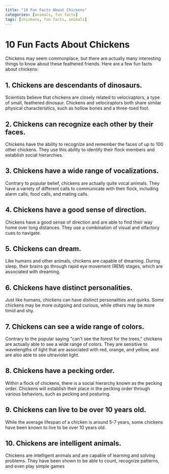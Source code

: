 ```yaml
---
title: "10 Fun Facts About Chickens"
categories: [animals, fun facts]
tags: [chickens, fun facts, animals]
---
```


# 10 Fun Facts About Chickens

Chickens may seem commonplace, but there are actually many interesting things to know about these feathered friends. Here are a few fun facts about chickens:

## 1. Chickens are descendants of dinosaurs.

Scientists believe that chickens are closely related to velociraptors, a type of small, feathered dinosaur. Chickens and velociraptors both share similar physical characteristics, such as hollow bones and a three-toed foot.

## 2. Chickens can recognize each other by their faces.

Chickens have the ability to recognize and remember the faces of up to 100 other chickens. They use this ability to identify their flock members and establish social hierarchies.

## 3. Chickens have a wide range of vocalizations.

Contrary to popular belief, chickens are actually quite vocal animals. They have a variety of different calls to communicate with their flock, including alarm calls, food calls, and mating calls.

## 4. Chickens have a good sense of direction.

Chickens have a good sense of direction and are able to find their way home over long distances. They use a combination of visual and olfactory cues to navigate.

## 5. Chickens can dream.

Like humans and other animals, chickens are capable of dreaming. During sleep, their brains go through rapid eye movement (REM) stages, which are associated with dreaming.

## 6. Chickens have distinct personalities.

Just like humans, chickens can have distinct personalities and quirks. Some chickens may be more outgoing and curious, while others may be more timid and shy.

## 7. Chickens can see a wide range of colors.

Contrary to the popular saying "can't see the forest for the trees," chickens are actually able to see a wide range of colors. They are sensitive to wavelengths of light that are associated with red, orange, and yellow, and are also able to see ultraviolet light.

## 8. Chickens have a pecking order.

Within a flock of chickens, there is a social hierarchy known as the pecking order. Chickens will establish their place in the pecking order through various behaviors, such as pecking and posturing.

## 9. Chickens can live to be over 10 years old.

While the average lifespan of a chicken is around 5-7 years, some chickens have been known to live to be over 10 years old.

## 10. Chickens are intelligent animals.

Chickens are intelligent animals and are capable of learning and solving problems. They have been shown to be able to count, recognize patterns, and even play simple games
